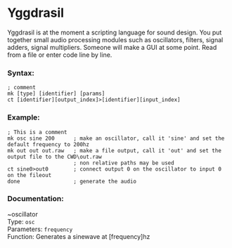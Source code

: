 # Yggdrasil
Yggdrasil is at the moment a scripting language for sound design. You put together small audio processing modules such as oscillators, filters, signal adders, signal multipliers. Someone will make a GUI at some point. Read from a file or enter code line by line.
### Syntax:
`; comment` <br />
`mk [type] [identifier] [params]` <br />
`ct [identifier][output_index]>[identifier][input_index]` <br />
### Example:
```
; This is a comment
mk osc sine 200      ; make an oscillator, call it 'sine' and set the default frequency to 200hz
mk out out out.raw   ; make a file output, call it 'out' and set the output file to the CWD\out.raw
                     ; non relative paths may be used
ct sine0>out0        ; connect output 0 on the oscillator to input 0 on the fileout
done                 ; generate the audio
```
### Documentation:
~oscillator <br />
Type:       `osc` <br />
Parameters: `frequency` <br />
Function:   Generates a sinewave at \[frequency]hz <br />
